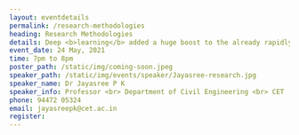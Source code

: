 ```yaml
---
layout: eventdetails
permalink: /research-methodologies
heading: Research Methodologies
details: Deep <b>learning</b> added a huge boost to the already rapidly developing field of computer vision. With deep learning, a lot of new <br> applications of computer vision techniquies have been introduced and are now becoming parts of our everyday lives.
event_date: 24 May, 2021
time: 7pm to 8pm
poster_path: /static/img/coming-soon.jpeg
speaker_path: /static/img/events/speaker/Jayasree-research.jpg
speaker_name: Dr Jayasree P K
speaker_info: Professor <br> Department of Civil Engineering <br> CET
phone: 94472 05324
email: jayasreepk@cet.ac.in
register: 
---
```


[]()